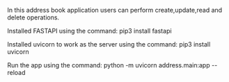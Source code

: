 In this address book application users can perform create,update,read and delete operations.

Installed FASTAPI using the command: pip3 install fastapi

Installed uvicorn to work as the server using the command: pip3 install uvicorn

Run the app using the command:  python -m uvicorn address.main:app --reload
